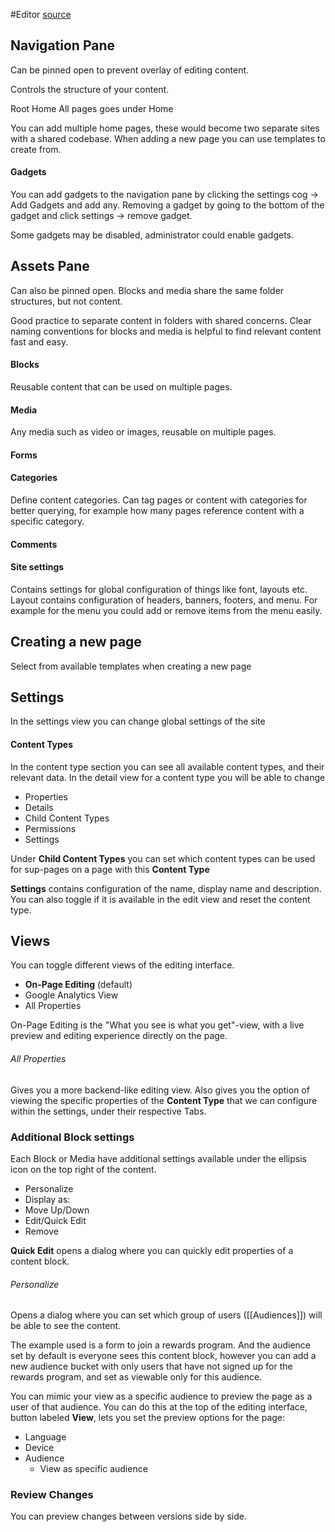 #Editor 
[source](https://academy.optimizely.com/student/collection/2014956/path/3863631/activity/3221146)
## Navigation Pane

Can be pinned open to prevent overlay of editing content.

Controls the structure of your content.

Root
	Home
		All pages goes under Home

You can add multiple home pages, these would become two separate sites with a shared codebase.
When adding a new page you can use templates to create from.

#### Gadgets
You can add gadgets to the navigation pane by clicking the settings cog -> Add Gadgets and add any. Removing a gadget by going to the bottom of the gadget and click settings -> remove gadget.

Some gadgets may be disabled, administrator could enable gadgets.

## Assets Pane
Can also be pinned open.
Blocks and media share the same folder structures, but not content.

Good practice to separate content in folders with shared concerns.
Clear naming conventions for blocks and media is helpful to find relevant content fast and easy.
#### Blocks
Reusable content that can be used on multiple pages.
#### Media
Any media such as video or images, reusable on multiple pages.
#### Forms
#### Categories
Define content categories.
Can tag pages or content with categories for better querying, for example how many pages reference content with a specific category.
#### Comments

#### Site settings
Contains settings for global configuration of things like font, layouts etc.
Layout contains configuration of headers, banners, footers, and menu.
For example for the menu you could add or remove items from the menu easily.


## Creating a new page
Select from available templates when creating a new page

## Settings
In the settings view you can change global settings of the site
#### Content Types
In the content type section you can see all available content types, and their relevant data. In the detail view for a content type you will be able to change
- Properties
- Details
- Child Content Types
- Permissions
- Settings

Under **Child Content Types** you can set which content types can be used for sup-pages on a page with this **Content Type**

**Settings** contains configuration of the name, display name and description. You can also toggle if it is available in the edit view and reset the content type.


## Views
You can toggle different views of the editing interface.
- **On-Page Editing** (default)
- Google Analytics View
- All Properties

On-Page Editing is the "What you see is what you get"-view, with a live preview and editing experience directly on the page.

###### All Properties
Gives you a more backend-like editing view.
Also gives you the option of viewing the specific properties of the **Content Type** that we can configure within the settings, under their respective Tabs.

### Additional Block settings
Each Block or Media have additional settings available under the ellipsis icon on the top right of the content.
- Personalize
- Display as:
- Move Up/Down
- Edit/Quick Edit
- Remove

**Quick Edit** opens a dialog where you can quickly edit properties of a content block.
###### Personalize
Opens a dialog where you can set which group of users ([[Audiences]]) will be able to see the content. 

The example used is a form to join a rewards program. And the audience set by default is everyone sees this content block, however you can add a new audience bucket with only users that have not signed up for the rewards program, and set as viewable only for this audience.

You can mimic your view as a specific audience to preview the page as a user of that audience.
You can do this at the top of the editing interface, button labeled **View**, lets you set the preview options for the page:
- Language
- Device
- Audience
	- View as specific audience


### Review Changes
You can preview changes between versions side by side.